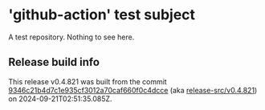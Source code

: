 # 'github-action' test subject

A test repository. Nothing to see here.


## Release build info

This release v0.4.821 was built from the commit [9346c21b4d7c1e935cf3012a70caf660f0c4dcce](https://github.com/kattecon/gh-release-test-ga/tree/9346c21b4d7c1e935cf3012a70caf660f0c4dcce) (aka [release-src/v0.4.821](https://github.com/kattecon/gh-release-test-ga/tree/release-src/v0.4.821)) on 2024-09-21T02:51:35.085Z.
        